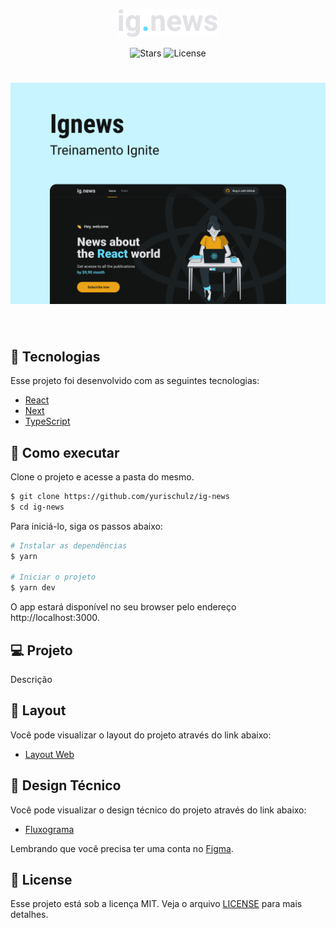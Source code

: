 <p align="center">
  <img alt="Ig News" src=".github/logo.svg?v=01" width="160px">
</p>

<p align="center">  
  <img src="https://img.shields.io/github/stars/yurischulz/devask?label=stars&message=MIT&color=2F80ED&labelColor=000000" alt="Stars">

  <img  src="https://img.shields.io/static/v1?label=license&message=MIT&color=2F80ED&labelColor=000000" alt="License">   
</p>

<h1 align="center">
    <img alt="Ig News" src=".github/cover.svg?v=01" />
</h1>

<br>

## 🧪 Tecnologias

Esse projeto foi desenvolvido com as seguintes tecnologias:

- [React](https://reactjs.org)
- [Next](https://nextjs.org/)
- [TypeScript](https://www.typescriptlang.org/)

## 🚀 Como executar

Clone o projeto e acesse a pasta do mesmo.

```bash
$ git clone https://github.com/yurischulz/ig-news
$ cd ig-news
```

Para iniciá-lo, siga os passos abaixo:

```bash
# Instalar as dependências
$ yarn

# Iniciar o projeto
$ yarn dev
```

O app estará disponível no seu browser pelo endereço http://localhost:3000.

## 💻 Projeto

Descrição

## 🔖 Layout

Você pode visualizar o layout do projeto através do link abaixo:

- [Layout Web](https://www.figma.com/file/nJgJFeQ3iRrGR4CeTWqSwO/ig.news-(Copy)?node-id=0%3A1)

## 🔖 Design Técnico

Você pode visualizar o design técnico do projeto através do link abaixo:

- [Fluxograma](https://whimsical.com/flow-6g8NppjfbG8Usu7s9JQWT2)

Lembrando que você precisa ter uma conta no [Figma](http://figma.com/).

## 📝 License

Esse projeto está sob a licença MIT. Veja o arquivo [LICENSE](LICENSE.md) para mais detalhes.